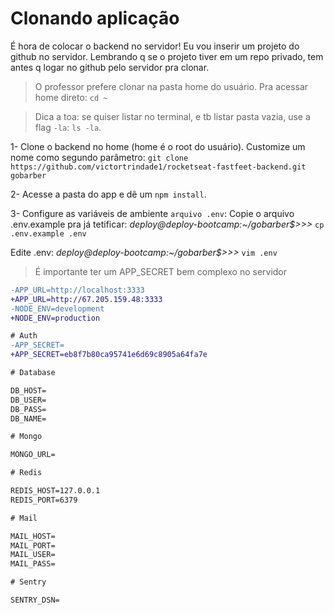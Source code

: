 # Clonando aplicação

É hora de colocar o backend no servidor! Eu vou inserir um projeto do github no
servidor. Lembrando q se o projeto tiver em um repo privado, tem antes q logar
no github pelo servidor pra clonar.

> O professor prefere clonar na pasta home do usuário. Pra acessar home direto:
> `cd ~`

> Dica a toa: se quiser listar no terminal, e tb listar pasta vazia, use a flag
> `-la`: `ls -la`.

1- Clone o backend no home (home é o root do usuário). Customize um nome como
segundo parâmetro:
`git clone https://github.com/victortrindade1/rocketseat-fastfeet-backend.git gobarber`

2- Acesse a pasta do app e dê um `npm install`.

3- Configure as variáveis de ambiente `arquivo .env`:
Copie o arquivo .env.example pra já tetificar:
_deploy@deploy-bootcamp:~/gobarber$>>>_ `cp .env.example .env`

Edite .env:
_deploy@deploy-bootcamp:~/gobarber$>>>_ `vim .env`

> É importante ter um APP_SECRET bem complexo no servidor

```diff
-APP_URL=http://localhost:3333
+APP_URL=http://67.205.159.48:3333
-NODE_ENV=development
+NODE_ENV=production

# Auth
-APP_SECRET=
+APP_SECRET=eb8f7b80ca95741e6d69c8905a64fa7e

# Database

DB_HOST=
DB_USER=
DB_PASS=
DB_NAME=

# Mongo

MONGO_URL=

# Redis

REDIS_HOST=127.0.0.1
REDIS_PORT=6379

# Mail

MAIL_HOST=
MAIL_PORT=
MAIL_USER=
MAIL_PASS=

# Sentry

SENTRY_DSN=
```
